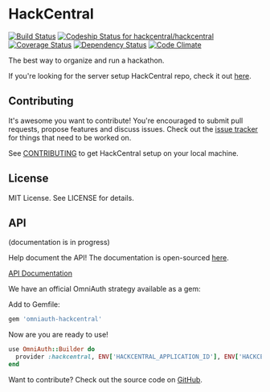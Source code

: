 # HackCentral


[![Build Status](https://travis-ci.org/hackcentral/hackcentral.svg?branch=master)](https://travis-ci.org/hackcentral/hackcentral)
[ ![Codeship Status for hackcentral/hackcentral](https://codeship.com/projects/44c44710-7f36-0132-ec57-766d3855e68b/status?branch=master)](https://codeship.com/projects/57219)
[![Coverage Status](https://coveralls.io/repos/hackcentral/hackcentral/badge.png)](https://coveralls.io/r/hackcentral/hackcentral)
[![Dependency Status](https://gemnasium.com/hackcentral/hackcentral.svg)](https://gemnasium.com/hackcentral/hackcentral)
[![Code Climate](https://codeclimate.com/github/hackcentral/hackcentral/badges/gpa.svg)](https://codeclimate.com/github/hackcentral/hackcentral)


The best way to organize and run a hackathon.

If you're looking for the server setup HackCentral repo, check it out [here](https://github.com/hackcentral/server-stuff).

## Contributing

It's awesome you want to contribute! You're encouraged to submit pull requests, propose features and discuss issues.
Check out the [issue tracker](https://github.com/hackcentral/hackcentral/issues) for things that need to be worked on.

See [CONTRIBUTING](CONTRIBUTING.md) to get HackCentral setup on your local machine.

## License

MIT License. See LICENSE for details.

## API

(documentation is in progress)

Help document the API! The documentation is open-sourced [here](https://github.com/hackcentral/docs).

[API Documentation](https://developers.hackcentral.co/)

We have an official OmniAuth strategy available as a gem:

Add to Gemfile:

```ruby
gem 'omniauth-hackcentral'
```

Now are you are ready to use!

```ruby
use OmniAuth::Builder do
  provider :hackcentral, ENV['HACKCENTRAL_APPLICATION_ID'], ENV['HACKCENTRAL_APP_SECRET']
end
```

Want to contribute? Check out the source code on [GitHub](https://github.com/hackcentral/omniauth-hackcentral).
